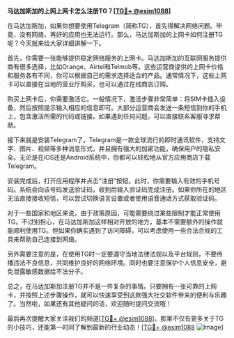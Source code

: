 **马达加斯加的上网上网卡怎么注册TG？[[TG💪+ @esim1088](https://t.me/s/esim1088)]**

在马达加斯加，如果你想要使用Telegram（简称TG），首先得解决网络问题。毕竟，没有网络，再好的应用也无法运行。那么，马达加斯加的上网卡如何注册TG呢？今天就来给大家详细讲解一下。

首先，你需要一张能够提供稳定网络服务的上网卡。马达加斯加的互联网服务提供商有很多选择，比如Orange、Airtel和Telmob等。这些运营商提供的上网卡价格和服务各有不同，你可以根据自己的需求选择适合的产品。通常情况下，这些上网卡可以直接在当地的营业厅购买，也可以通过在线商店订购。

购买上网卡后，你需要激活它。一般情况下，激活步骤非常简单：将SIM卡插入设备，然后按照提示输入相应的信息即可。大部分运营商会发送一条短信到你的手机上，包含激活所需的代码或链接。如果遇到任何问题，可以直接联系客服寻求帮助。

接下来就是安装Telegram了。Telegram是一款全球流行的即时通讯软件，支持文字、图片、视频等多种消息形式，并且拥有强大的加密功能，确保用户的隐私安全。无论是在iOS还是Android系统中，你都可以轻松地从官方应用商店下载Telegram。

安装完成后，打开应用程序并点击“注册”按钮。此时，你需要输入有效的手机号码。系统会向该号码发送验证码，收到后输入验证码完成注册。如果你所在的地区无法直接接收短信，可以尝试切换语言设置或者使用语音通话方式获取验证码。

对于一些国家和地区来说，由于政策原因，可能需要绕过某些限制才能正常使用TG。不过别担心，在马达加斯加这样相对开放的地方，基本不需要额外的操作就能顺利使用TG。但如果你确实遇到了访问障碍，可以考虑使用一些合法合规的工具来帮助自己连接到网络。

另外需要注意的是，在使用TG时一定要遵守当地法律法规以及平台规则，不要传播违法不良信息，共同维护良好的网络环境。同时也要注意保护个人信息安全，避免泄露敏感数据给不法分子。

总之，在马达加斯加注册TG并不是一件复杂的事情。只要拥有一张可靠的上网卡，并按照上述步骤操作，就可以快速享受到这款强大社交软件带来的便利与乐趣了。当然啦，如果还有其他疑问的话，欢迎随时提问交流哦！

最后再次提醒大家关注我们的频道[[TG💪+ @esim1088](https://t.me/s/esim1088)]，那里不仅有更多关于TG的小技巧，还能第一时间了解到最新的行业动态！[[TG💪+ @esim1088](https://t.me/s/esim1088) ![Image](https://i.postimg.cc/4NQfJmqS/Snipaste-2025-05-13-00-14-12.png)]